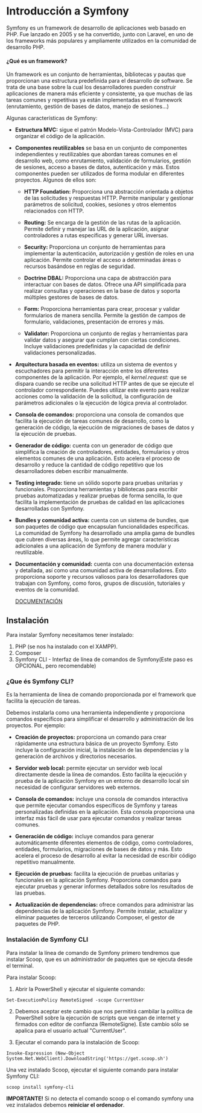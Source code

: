 # Introducción a Symfony
Symfony es un framework de desarrollo de aplicaciones web basado en PHP. Fue lanzado en 2005 y se ha convertido, junto con Laravel, en uno de los frameworks más populares y ampliamente utilizados en la comunidad de desarrollo PHP.

#### ¿Qué es un framework?
Un framework es un conjunto de herramientas, bibliotecas y pautas que proporcionan una estructura predefinida para el desarrollo de software. Se trata de una base sobre la cual los desarrolladores pueden construir aplicaciones de manera más eficiente y consistente, ya que muchas de las tareas comunes y repetitivas ya están implementadas en el framework (enrutamiento, gestión de bases de datos, manejo de sesiones...)

Algunas características de Symfony:

- **Estructura MVC:** sigue el patrón Modelo-Vista-Controlador (MVC) para organizar el código de la aplicación. 

- **Componentes reutilizables** se basa en un conjunto de componentes independientes y reutilizables que abordan tareas comunes en el desarrollo web, como enrutamiento, validación de formularios, gestión de sesiones, acceso a bases de datos, autenticación y más. Estos componentes pueden ser utilizados de forma modular en diferentes proyectos. Algunos de ellos son: 

    - **HTTP Foundation:** Proporciona una abstracción orientada a objetos de las solicitudes y respuestas HTTP. Permite manipular y gestionar parámetros de solicitud, cookies, sesiones y otros elementos relacionados con HTTP.

    - **Routing:** Se encarga de la gestión de las rutas de la aplicación. Permite definir y manejar las URL de la aplicación, asignar controladores a rutas específicas y generar URL inversas.

    - **Security:** Proporciona un conjunto de herramientas para implementar la autenticación, autorización y gestión de roles en una aplicación. Permite controlar el acceso a determinadas áreas o recursos basándose en reglas de seguridad.

    - **Doctrine DBAL:** Proporciona una capa de abstracción para interactuar con bases de datos. Ofrece una API simplificada para realizar consultas y operaciones en la base de datos y soporta múltiples gestores de bases de datos.

    - **Form:** Proporciona herramientas para crear, procesar y validar formularios de manera sencilla. Permite la gestión de campos de formulario, validaciones, presentación de errores y más.

    - **Validator:** Proporciona un conjunto de reglas y herramientas para validar datos y asegurar que cumplan con ciertas condiciones. Incluye validaciones predefinidas y la capacidad de definir validaciones personalizadas.

- **Arquitectura basada en eventos:** utiliza un sistema de eventos y escuchadores para permitir la interacción entre los diferentes componentes de la aplicación. Por ejemplo, el *kernel.request:* que se dispara cuando se recibe una solicitud HTTP antes de que se ejecute el controlador correspondiente. Puedes utilizar este evento para realizar acciones como la validación de la solicitud, la configuración de parámetros adicionales o la ejecución de lógica previa al controlador.

- **Consola de comandos:** proporciona una consola de comandos que facilita la ejecución de tareas comunes de desarrollo, como la generación de código, la ejecución de migraciones de bases de datos y la ejecución de pruebas.

- **Generador de código:** cuenta con un generador de código que simplifica la creación de controladores, entidades, formularios y otros elementos comunes de una aplicación. Esto acelera el proceso de desarrollo y reduce la cantidad de código repetitivo que los desarrolladores deben escribir manualmente.

- **Testing integrado:** tiene un sólido soporte para pruebas unitarias y funcionales. Proporciona herramientas y bibliotecas para escribir pruebas automatizadas y realizar pruebas de forma sencilla, lo que facilita la implementación de pruebas de calidad en las aplicaciones desarrolladas con Symfony.

- **Bundles y comunidad activa:** cuenta con un sistema de bundles, que son paquetes de código que encapsulan funcionalidades específicas. La comunidad de Symfony ha desarrollado una amplia gama de bundles que cubren diversas áreas, lo que permite agregar características adicionales a una aplicación de Symfony de manera modular y reutilizable.

- **Documentación y comunidad:**  cuenta con una documentación extensa y detallada, así como una comunidad activa de desarrolladores. Esto proporciona soporte y recursos valiosos para los desarrolladores que trabajan con Symfony, como foros, grupos de discusión, tutoriales y eventos de la comunidad.

    [DOCUMENTACIÓN](https://symfony.com/doc/current/index.html)

## Instalación
Para instalar Symfony necesitamos tener instalado:
1. PHP (se nos ha instalado con el XAMPP).
2. Composer
3. Symfony CLI - Interfaz de línea de comandos de Symfony(Este paso es OPCIONAL, pero recomendable)

### ¿Que és Symfony CLI?
Es la herramienta de línea de comando proporcionada por el framework que facilita la ejecución de tareas. 

Debemos instalarla como una herramienta independiente y proporciona comandos específicos para simplificar el desarrollo y administración de los proyectos. Por ejemplo:

- **Creación de proyectos:** proporciona un comando para crear rápidamente una estructura básica de un proyecto Symfony. Esto incluye la configuración inicial, la instalación de las dependencias y la generación de archivos y directorios necesarios.

- **Servidor web local:** permite ejecutar un servidor web local directamente desde la línea de comandos. Esto facilita la ejecución y prueba de la aplicación Symfony en un entorno de desarrollo local sin necesidad de configurar servidores web externos.

- **Consola de comandos:** incluye una consola de comandos interactiva que permite ejecutar comandos específicos de Symfony y tareas personalizadas definidas en la aplicación. Esta consola proporciona una interfaz más fácil de usar para ejecutar comandos y realizar tareas comunes.

- **Generación de código:** incluye comandos para generar automáticamente diferentes elementos de código, como controladores, entidades, formularios, migraciones de bases de datos y más. Esto acelera el proceso de desarrollo al evitar la necesidad de escribir código repetitivo manualmente.

- **Ejecución de pruebas:** facilita la ejecución de pruebas unitarias y funcionales en la aplicación Symfony. Proporciona comandos para ejecutar pruebas y generar informes detallados sobre los resultados de las pruebas.

- **Actualización de dependencias:** ofrece comandos para administrar las dependencias de la aplicación Symfony. Permite instalar, actualizar y eliminar paquetes de terceros utilizando Composer, el gestor de paquetes de PHP.


### Instalación de Symfony CLI
Para instalar la línea de comando de Symfony primero tendremos que instalar Scoop, que es un administrador de paquetes que se ejecuta desde el terminal. 

Para instalar Scoop:
1.  Abrir la PowerShell y ejecutar el siguiente comando:
```
Set-ExecutionPolicy RemoteSigned -scope CurrentUser
```

2. Debemos aceptar este cambio que nos permitirá cambilar la política de PowerShell sobre la ejecución de scripts que vengan de internet y firmados con editor de confianza (RemoteSigne). Este cambio sólo se apalica para el usuario actual "CurrentUser".

3. Ejecutar el comando para la instalación de Scoop:
```
Invoke-Expression (New-Object System.Net.WebClient).DownloadString('https://get.scoop.sh')
```

Una vez instalado Scoop, ejecutar el siguiente comando para instalar Symfony CLI: 
```
scoop install symfony-cli
```

**IMPORTANTE!** Si no detecta el comando scoop o el comando symfony una vez instalados debemos **reiniciar el ordenador**. 
